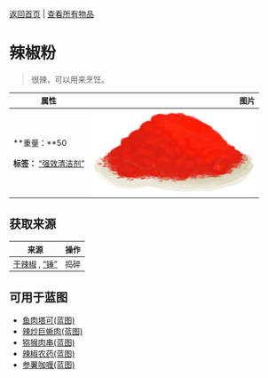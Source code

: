 [返回首页](index.md)   |  [查看所有物品](object.md)
# 辣椒粉  
> 很辣，可以用来烹饪。  
  
  属性  |   图片   
 ----  |  ----:   
 **重量：**50<br><br>**标签：**	[“强效清洁剂”](tag_CleanerStrong.md)  |  ![](Sprite/ChiliPowder.png)   
  
## 获取来源  
来源  |  操作  
----  |  ----  
[干辣椒](ChiliesDried.md) , [“锤”](tag_Hammer.md)  |  捣碎  
## 可用于蓝图  
- [鱼肉塔可(蓝图)](Bp_FishTaco.md)  
- [辣炒巨蜥肉(蓝图)](Bp_LizardFry.md)  
- [猕猴肉串(蓝图)](Bp_MacaqueSkewers.md)  
- [辣椒农药(蓝图)](Bp_PesticideChilli.md)  
- [参薯咖喱(蓝图)](Bp_YamCurry.md)  
  
  

